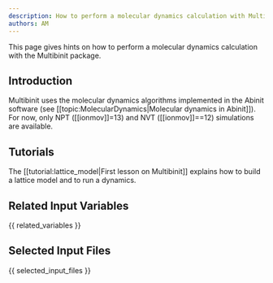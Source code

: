 ```yaml
---
description: How to perform a molecular dynamics calculation with Multibinit
authors: AM
---
```

<!--- This is the source file for this topics. Can be edited. -->

This page gives hints on how to perform a molecular dynamics calculation with the Multibinit package.

## Introduction

Multibinit uses the molecular dynamics algorithms implemented in the Abinit software (see [[topic:MolecularDynamics|Molecular dynamics in Abinit]]). For now, only NPT ([[ionmov]]=13) and NVT ([[ionmov]]==12) simulations are available.
  
## Tutorials
The [[tutorial:lattice_model|First lesson on Multibinit]] explains how to build a lattice model and to run a dynamics.

## Related Input Variables

{{ related_variables }}

## Selected Input Files

{{ selected_input_files }}



